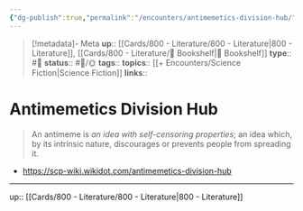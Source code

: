 ```yaml
---
{"dg-publish":true,"permalink":"/encounters/antimemetics-division-hub/","title":"Antimemetics Division Hub"}
---
```


> [!metadata]- Meta
> **up**:: [[Cards/800 - Literature/800 - Literature\|800 - Literature]], [[Cards/800 - Literature/📗 Bookshelf\|📗 Bookshelf]]
> **type**:: #📝 
> **status**:: #📝/🌞
> **tags**:: 
> **topics**:: [[+ Encounters/Science Fiction\|Science Fiction]]
> **links**::


# Antimemetics Division Hub

> An antimeme is _an idea with self-censoring properties_; an idea which, by its intrinsic nature, discourages or prevents people from spreading it.

- https://scp-wiki.wikidot.com/antimemetics-division-hub


---
up:: [[Cards/800 - Literature/800 - Literature\|800 - Literature]]

